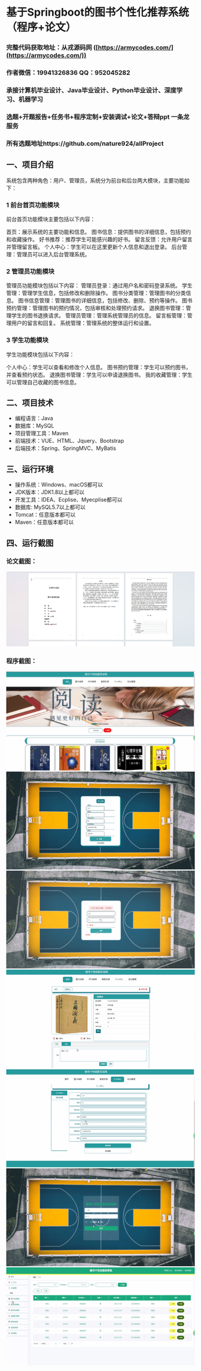 基于Springboot的图书个性化推荐系统（程序+论文）
=
### 完整代码获取地址：从戎源码网 ([https://armycodes.com/](https://armycodes.com/))
### 作者微信：19941326836  QQ：952045282 
### 承接计算机毕业设计、Java毕业设计、Python毕业设计、深度学习、机器学习
### 选题+开题报告+任务书+程序定制+安装调试+论文+答辩ppt 一条龙服务
### 所有选题地址https://github.com/nature924/allProject

一、项目介绍
---
系统包含两种角色：用户、管理员，系统分为前台和后台两大模块，主要功能如下：

### 1 前台首页功能模块
前台首页功能模块主要包括以下内容：

首页：展示系统的主要功能和信息。
图书信息：提供图书的详细信息，包括预约和收藏操作。
好书推荐：推荐学生可能感兴趣的好书。
留言反馈：允许用户留言并管理留言板。
个人中心：学生可以在这里更新个人信息和退出登录。
后台管理：管理员可以进入后台管理系统。


### 2 管理员功能模块
管理员功能模块包括以下内容：
管理员登录：通过用户名和密码登录系统。
学生管理：管理学生信息，包括修改和删除操作。
图书分类管理：管理图书的分类信息。
图书信息管理：管理图书的详细信息，包括修改、删除、预约等操作。
图书预约管理：管理图书的预约情况，包括审核和处理预约请求。
退换图书管理：管理学生的图书退换请求。
管理员管理：管理系统管理员的信息。
留言板管理：管理用户的留言和回复。
系统管理：管理系统的整体运行和设置。


### 3 学生功能模块
学生功能模块包括以下内容：

个人中心：学生可以查看和修改个人信息。
图书预约管理：学生可以预约图书，并查看预约状态。
退换图书管理：学生可以申请退换图书。
我的收藏管理：学生可以管理自己收藏的图书信息。






二、项目技术
---
- 编程语言：Java
- 数据库：MySQL
- 项目管理工具：Maven
- 前端技术：VUE、HTML、Jquery、Bootstrap
- 后端技术：Spring、SpringMVC、MyBatis

三、运行环境
---
- 操作系统：Windows、macOS都可以
- JDK版本：JDK1.8以上都可以
- 开发工具：IDEA、Ecplise、Myecplise都可以
- 数据库: MySQL5.7以上都可以
- Tomcat：任意版本都可以
- Maven：任意版本都可以

四、运行截图
---
### 论文截图：
![image/1.png](limage/1.png)

### 程序截图：
![image/1.png](image/图片1.png)
![image/1.png](image/图片2.png)
![image/1.png](image/图片3.png)
![image/1.png](image/图片4.png)
![image/1.png](image/图片5.png)
![image/1.png](image/图片6.png)
![image/1.png](image/图片7.png)



